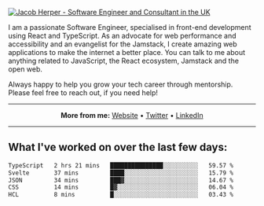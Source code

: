 [![Jacob Herper - Software Engineer and Consultant in the UK](https://res.cloudinary.com/jacobherper/image/upload/v1641506277/gh-image.png)](https://jacobherper.com/)

I am a passionate Software Engineer, specialised in front-end development using React and TypeScript. As an advocate for web performance and accessibility and an evangelist for the Jamstack, I create amazing web applications to make the internet a better place. You can talk to me about anything related to JavaScript, the React ecosystem, Jamstack and the open web.

Always happy to help you grow your tech career through mentorship. Please feel free to reach out, if you need help!

---

<p align="center">
  <strong>More from me:</strong> 
  <a href="https://jacobherper.com/">Website</a> •
  <a href="https://twitter.com/intent/follow?screen_name=jakeherp&tw_p=followbutton">Twitter</a> •
  <a href="https://www.linkedin.com/in/jacobherper/">LinkedIn</a>
</p>

---

## What I've worked on over the last few days:

<!--START_SECTION:waka-->

```txt
TypeScript   2 hrs 21 mins   ███████████████░░░░░░░░░░   59.57 %
Svelte       37 mins         ████░░░░░░░░░░░░░░░░░░░░░   15.79 %
JSON         34 mins         ███▓░░░░░░░░░░░░░░░░░░░░░   14.67 %
CSS          14 mins         █▓░░░░░░░░░░░░░░░░░░░░░░░   06.04 %
HCL          8 mins          █░░░░░░░░░░░░░░░░░░░░░░░░   03.43 %
```

<!--END_SECTION:waka-->
